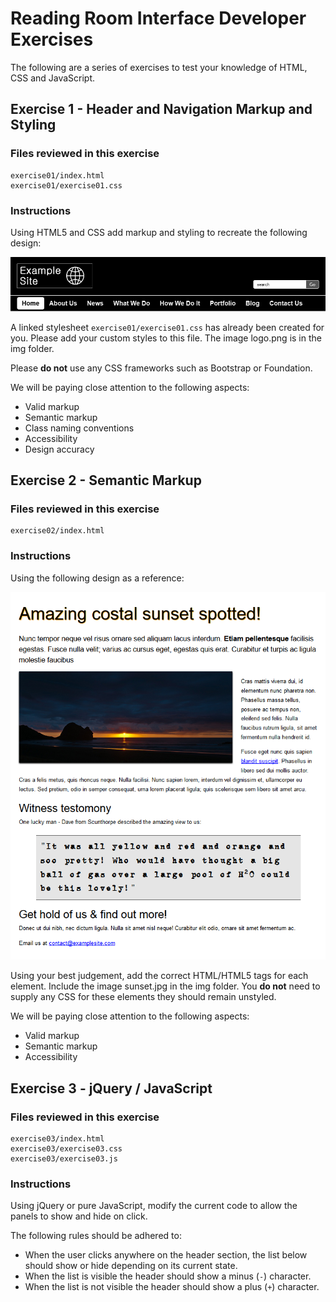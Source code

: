# Reading Room Interface Developer Exercises

The following are a series of exercises to test your knowledge of HTML, CSS and JavaScript.

## Exercise 1 - Header and Navigation Markup and Styling

### Files reviewed in this exercise

```
exercise01/index.html
exercise01/exercise01.css
```

### Instructions

Using HTML5 and CSS add markup and styling to recreate the following design:

![Header design](example01.png)

A linked stylesheet ```exercise01/exercise01.css``` has already been created for you. Please add your custom styles to this file. The image logo.png is in the img folder.

Please **do not** use any CSS frameworks such as Bootstrap or Foundation.

We will be paying close attention to the following aspects:

* Valid markup
* Semantic markup
* Class naming conventions
* Accessibility
* Design accuracy

## Exercise 2 - Semantic Markup

### Files reviewed in this exercise

```
exercise02/index.html
```

### Instructions

Using the following design as a reference:

![Semantic markup design](example02.png)

Using your best judgement, add the correct HTML/HTML5 tags for each element. Include the image sunset.jpg in the img folder. You **do not** need to supply any CSS for these elements they should remain unstyled.

We will be paying close attention to the following aspects:

* Valid markup
* Semantic markup
* Accessibility

## Exercise 3 - jQuery / JavaScript

### Files reviewed in this exercise

```
exercise03/index.html
exercise03/exercise03.css
exercise03/exercise03.js
```

### Instructions

Using jQuery or pure JavaScript, modify the current code to allow the panels to show and hide on click.

The following rules should be adhered to:

* When the user clicks anywhere on the header section, the list below should show or hide depending on its current state.
* When the list is visible the header should show a minus (```-```) character.
* When the list is not visible the header should show a plus (```+```) character.
